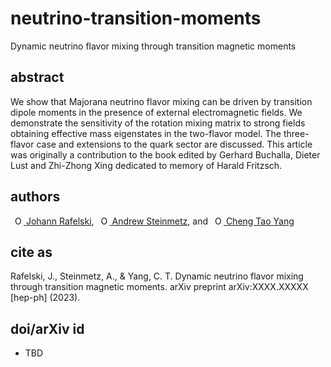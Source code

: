 # neutrino-transition-moments
Dynamic neutrino flavor mixing through transition magnetic moments

## abstract
We show that Majorana neutrino flavor mixing can be driven by transition dipole moments in the presence of external electromagnetic fields. We demonstrate the sensitivity of the rotation mixing matrix to strong fields obtaining effective mass eigenstates in the two-flavor model. The three-flavor case and extensions to the quark sector are discussed. This article was originally a contribution to the book edited by Gerhard Buchalla, Dieter Lust
and Zhi-Zhong Xing dedicated to memory of Harald Fritzsch.

## authors
<a
id="cy-effective-orcid-url"
class="underline"
href="https://orcid.org/0000-0001-8217-1484"
target="orcid.widget"
rel="me noopener noreferrer"
style="vertical-align: top"><img
src="https://orcid.org/sites/default/files/images/orcid_16x16.png"
style="width: 1em; margin-inline-start: 0.5em"
alt="ORCID iD icon"/> Johann Rafelski</a>, <a
id="cy-effective-orcid-url"
class="underline"
href="https://orcid.org/0000-0001-5474-2649"
target="orcid.widget"
rel="me noopener noreferrer"
style="vertical-align: top"><img
src="https://orcid.org/sites/default/files/images/orcid_16x16.png"
style="width: 1em; margin-inline-start: 0.5em"
alt="ORCID iD icon"/> Andrew Steinmetz</a>, and <a
id="cy-effective-orcid-url"
class="underline"
href="https://orcid.org/0000-0001-5038-8427"
target="orcid.widget"
rel="me noopener noreferrer"
style="vertical-align: top"><img
src="https://orcid.org/sites/default/files/images/orcid_16x16.png"
style="width: 1em; margin-inline-start: 0.5em"
alt="ORCID iD icon"/> Cheng Tao Yang</a>

## cite as
Rafelski, J., Steinmetz, A., & Yang, C. T. Dynamic neutrino flavor mixing through transition magnetic moments. arXiv preprint arXiv:XXXX.XXXXX [hep-ph] (2023).

## doi/arXiv id
- TBD